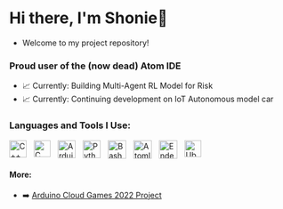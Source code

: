 # Hi there, I'm Shonie👋 
- Welcome to my project repository!

### Proud user of the (now dead) Atom IDE

- 📈 Currently: Building Multi-Agent RL Model for Risk
- 📈 Currently: Continuing development on IoT Autonomous model car
<!--- ### [<img align="left" alt="youtubeimg" width="30px" src="https://user-images.githubusercontent.com/94767648/224810454-23103b36-deff-4c5c-ab0d-aab4a0eb4ae8.png" style="padding-right:10px;" />][youtube] [Youtube](https://www.youtube.com/@the4aminventor) --->

### Languages and Tools I Use:

[<img align="left" alt="C++" width="31px" src="https://user-images.githubusercontent.com/94767648/224788154-65db2b9c-ccdb-47f2-a245-423af5fb5da8.png" style="padding-right:10px;" />][youtube]
[<img align="left" alt="C" width="30px" src="https://user-images.githubusercontent.com/94767648/224791376-6f7baa8a-1552-4ed6-9613-1159731dfbff.png" style="padding-right:10px;" />][youtube]
[<img align="left" alt="Arduino" width="32px" src="https://user-images.githubusercontent.com/94767648/224791826-077a0d2c-2192-4eeb-90c0-4cf5d5521f3a.png" style="padding-right:10px;" />][youtube]
[<img align="left" alt="Python" width="32px" src="https://user-images.githubusercontent.com/94767648/224792510-925eed22-071e-4bd4-a5c8-3351a70e5598.png" style="padding-right:10px;" />][youtube]
[<img align="left" alt="Bash" width="33px" src="https://user-images.githubusercontent.com/94767648/224796800-ec914a6f-0522-4022-a606-7c17b39b99a7.png" style="padding-right:10px;" />][youtube]
[<img align="left" alt="AtomIDE" width="33px" src="https://user-images.githubusercontent.com/94767648/224800529-b85245e7-d2b9-43ec-b160-2817b20d6600.png" style="padding-right:10px;" />][youtube]
[<img align="left" alt="EndeavourOS" width="33px" src="https://user-images.githubusercontent.com/94767648/224802640-c8b3c537-32d1-42e7-b15d-03634729bf3e.png" style="padding-right:10px;" />][youtube]
[<img align="left" alt="Ubuntu" width="30px" src="https://user-images.githubusercontent.com/94767648/224800541-0b0f41f3-99f2-452f-85ea-6bb76d391fc6.png" style="padding-right:10px;" />][youtube]

<br />
<br />

#### More:
- ➡️ [Arduino Cloud Games 2022 Project](https://www.hackster.io/shonie4caplan/improving-work-efficiency-with-fitbit-cloudgames-e34b0e)

 
[youtube]: https://www.youtube.com/@caplanstudies
[linkedin]: https://www.linkedin.com/in/shonie-caplan-540139264/
